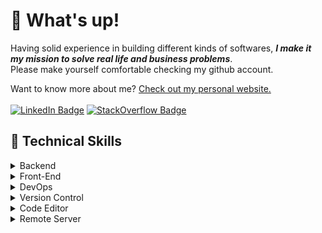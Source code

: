 # 👋 What's up!

Having solid experience in building different kinds of softwares, **_I make it my mission to solve real life and business problems_**.
<br>Please make yourself comfortable checking my github account.

Want to know more about me? [Check out my personal website.](https://reamonsumapig.dev/)
<br><br>
[![LinkedIn Badge](https://img.shields.io/badge/LinkedIn-Profile-informational?style=flat&logo=linkedin&logoColor=0D76A8&color=0D76A8)](https://www.linkedin.com/in/braydon-coyer/)
[![StackOverflow Badge](https://img.shields.io/badge/StackOverflow-Profile-informational?style=flat&logo=stackOverflow&logoColor=orange&color=orange)](https://stackoverflow.com/users/5531941/reamon-c-sumapig)
<br>

## 💼 Technical Skills
<details>
<summary>Backend</summary>
<ul>
  <li><a href="">Python</a></li>
  <li><a href="">Django</a></li>
  <li><a href="">Django Rest Framework</a></li>
  <li><a href="">Postgres</a></li>
  <li><a href="">Celery</a></li>
  <li><a href="">Redis</a></li>
</ul> 
</details>

<details>
<summary>Front-End</summary>
<ul>
  <li><a target="_blank" href="">Quasar</a></li>
  <li><a target="_blank" href="">VueJS</a></li>
  <li><a target="_blank" href="">NuxtJS</a></li>
  <li><a target="_blank" href="">NPM</a></li>
  <li><a target="_blank" href="">NodeJS</a></li>
  <li><a target="_blank" href="">AngularJs</a></li>
  <li><a target="_blank" href="">Javascript</a></li>
  <li><a target="_blank" href="">Bootstrap4</a></li>
  <li><a target="_blank" href="">CSS</a></li>
</ul> 
</details>

<details>
<summary>DevOps</summary>
<ul>
  <li><a target="_blank" href="">Docker</a></li>
  <li><a target="_blank" href="">Docker-Compose</a></li>
  <li><a target="_blank" href="">Nginx</a></li>
  <li><a target="_blank" href="">Supervisor</a></li>
  <li><a target="_blank" href="">Fabric</a></li>
  <li><a target="_blank" href="">Kubernetes</a></li>
</ul>
</details>

<details>
<summary>Version Control</summary>
<ul>
  <li><a target="_blank" href="">Github</a></li>
  <li><a target="_blank" href="">Bitbucket</a></li>
</ul>
</details>

<details>
<summary>Code Editor</summary>
<ul>
  <li><a target="_blank" href="">Visual Studio</a></li>
  <li><a target="_blank" href="">Vim</a></li>
  <li><a target="_blank" href="">Gedit</a></li>
</ul>
</details>

<details>
<summary>Remote Server</summary>
<ul>
  <li><a target="_blank" href="">Google Cloud</a></li>
  <li><a target="_blank" href="">Digital Ocean</a></li>
  <li><a target="_blank" href="">Amazon Web Services</a></li>
</ul>
</details>
<!-- ![](https://img.shields.io/badge/Code-MySQL-informational?style=flat&logo=MySQL&logoColor=blue&color=4AB197)


![](https://img.shields.io/badge/Style-CSS-informational?style=flat&logo=css3&logoColor=green&color=4AB197)
![](https://img.shields.io/badge/Style-Sass-informational?style=flat&logo=Sass&logoColor=yellow&color=4AB197)


![](https://img.shields.io/badge/Tools-Docker-informational?style=flat&logo=docker&logoColor=blue&color=4AB197)
![](https://img.shields.io/badge/Tools-NGINX-informational?style=flat&logo=nginx&logoColor=blue&color=4AB197)
![](https://img.shields.io/badge/Tools-Actions-informational?style=flat&logo=github-actions&logoColor=white&color=4AB197)
![](https://img.shields.io/badge/Tools-NPM-informational?style=flat&logo=npm&logoColor=red&color=4AB197)
![](https://img.shields.io/badge/Tools-Postman-informational?style=flat&logo=Postman&logoColor=orange&color=4AB197)
![](https://img.shields.io/badge/Tools-Photoshop-informational?style=flat&logo=Adobe-Photoshop&logoColor=blue&color=4AB197)


![](https://img.shields.io/badge/Tools-GitHub-informational?style=flat&logo=GitHub&logoColor=white&color=4AB197) -->
<!-- ![](https://img.shields.io/badge/Tools-GitLab-informational?style=flat&logo=GitLab&logoColor=orange&color=4AB197) -->
<!-- ![](https://img.shields.io/badge/Tools-Bitbucket-informational?style=flat&logo=Bitbucket&logoColor=blue&color=4AB197) -->

<!-- <details>
<summary>Educational Background</summary>

Cavite State University

Carmona, Cavite

<br>

Binan Secondary School of Applied Academics

Binan, Laguna

</details> -->
